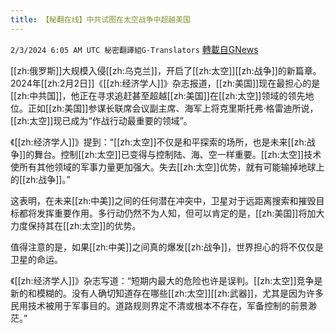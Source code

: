 ```yaml
---
title: 【秘翻在线】中共试图在太空战争中超越美国
---
```

`2/3/2024 6:05 AM UTC 秘密翻譯組G-Translators` [轉載自GNews](https://gnews.org/articles/2278430)

[[zh:俄罗斯]]大规模入侵[[zh:乌克兰]]，开启了[[zh:太空]][[zh:战争]]的新篇章。2024年[[zh:2月2日]]《[[zh:经济学人]]》杂志报道，[[zh:美国]]现在最担心的是[[zh:中共国]]，他正在寻求追赶甚至超越[[zh:美国]]在[[zh:太空]]领域的领先地位。正如[[zh:美国]]参谋长联席会议副主席、海军上将克里斯托弗·格雷迪所说，[[zh:太空]]现已成为“作战行动最重要的领域”。

《[[zh:经济学人]]》提到：“[[zh:太空]]不仅是和平探索的场所，也是未来[[zh:战争]]的舞台。控制[[zh:太空]]已变得与控制陆、海、空一样重要。[[zh:太空]]技术使所有其他领域的军事力量更加强大。失去[[zh:太空]]优势，就有可能输掉地球上的[[zh:战争]]。”

这表明，在未来[[zh:中美]]之间的任何潜在冲突中，卫星对于远距离搜索和摧毁目标都将发挥重要作用。​​​​​​​​​​​​​​​​​​​​​​​​​​​​多行动仍然不为人知，但可以肯定的是，[[zh:美国]]将加大力度保持其在[[zh:太空]]的优势。

值得注意的是，如果[[zh:中美]]之间真的爆发[[zh:战争]]，世界担心的将不仅仅是卫星的命运。

《[[zh:经济学人]]》杂志写道：“短期内最大的危险也许是误判。[[zh:太空]]竞争是新的和模糊的。没有人确切知道存在哪些[[zh:太空]][[zh:武器]]，尤其是因为许多民用技术被用于军事目的。道路规则界定不清或根本不存在，军备控制的前景渺茫。”
